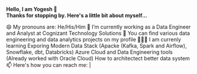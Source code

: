 **Hello, I am Yogesh 👋**  <br>
**Thanks for stopping by. Here's a little bit about myself...** <br>

😄 My pronouns are: He/His/Him
🔭 I’m currently working as a Data Engineer and Analyst at Cognizant Technology Solutions
🤘 You can find various data engineering and data analytics projects on my profile
🧑🏻‍🏫 I am currenly learning
Exporing Modern Data Stack (Apacke (Kafka, Spark and Airflow), Snowflake, dbt, Databricks)
Azure Cloud and Data Engineering tools (Already worked with Oracle Cloud)
How to architectect better data system
📫 Here's how you can reach me:  | 
